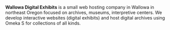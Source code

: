 **Wallowa Digital Exhibits** is a small web hosting company in Wallowa in northeast Oregon focused on archives, museums, interpretive centers. We develop interactive websites (digital exhibits) and host digital archives using Omeka S for collections of all kinds.
